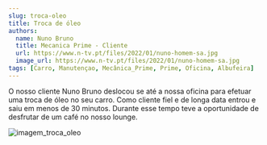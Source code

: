 ```yaml
---
slug: troca-oleo
title: Troca de óleo
authors:
  name: Nuno Bruno
  title: Mecanica Prime - Cliente
  url: https://www.n-tv.pt/files/2022/01/nuno-homem-sa.jpg
  image_url: https://www.n-tv.pt/files/2022/01/nuno-homem-sa.jpg
tags: [Carro, Manutençao, Mecânica_Prime, Prime, Oficina, Albufeira]
---
```


O nosso cliente Nuno Bruno deslocou se até a nossa oficina para efetuar uma troca de óleo no seu carro.
Como cliente fiel e de longa data entrou e saiu em menos de 30 minutos. Durante esse tempo teve a oportunidade de desfrutar de um café no nosso lounge.

![imagem_troca_oleo](https://www.webmotors.com.br/wp-content/uploads/2018/09/24103141/iStock-184961301-1254x500.jpg)
